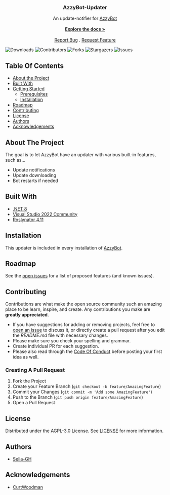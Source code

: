 <br/>
<p align="center">
  <h3 align="center">AzzyBot-Updater</h3>

  <p align="center">
    An update-notifier for <a href="https://github.com/Sella-GH/AzzyBot">AzzyBot</a>
    <br/>
    <br/>
    <a href="https://github.com/Sella-GH/AzzyBot-Updater/wiki"><strong>Explore the docs »</strong></a>
    <br/>
    <br/>
    <a href="https://github.com/Sella-GH/AzzyBot-Updater/issues">Report Bug</a>
    .
    <a href="https://github.com/Sella-GH/AzzyBot-Updater/issues">Request Feature</a>
  </p>
</p>

![Downloads](https://img.shields.io/github/downloads/Sella-GH/AzzyBot-Updater/total) ![Contributors](https://img.shields.io/github/contributors/Sella-GH/AzzyBot-Updater?color=dark-green) ![Forks](https://img.shields.io/github/forks/Sella-GH/AzzyBot-Updater?style=social) ![Stargazers](https://img.shields.io/github/stars/Sella-GH/AzzyBot-Updater?style=social) ![Issues](https://img.shields.io/github/issues/Sella-GH/AzzyBot-Updater)

## Table Of Contents

* [About the Project](#about-the-project)
* [Built With](#built-with)
* [Getting Started](#getting-started)
  * [Prerequisites](#prerequisites)
  * [Installation](#installation)
* [Roadmap](#roadmap)
* [Contributing](#contributing)
* [License](#license)
* [Authors](#authors)
* [Acknowledgements](#acknowledgements)

## About The Project

The goal is to let AzzyBot have an updater with various built-in features, such as...
- Update notifications
- Update downloading
- Bot restarts if needed

## Built With

* [.NET 8](https://github.com/dotnet/runtime)
* [Visual Studio 2022 Community](https://visualstudio.microsoft.com/de/downloads/)
* [Roslynator 4.11](https://github.com/dotnet/roslynator)

## Installation

This updater is included in every installation of [AzzyBot](https://github.com/Sella-GH/AzzyBot).

## Roadmap

See the [open issues](https://github.com/Sella-GH/AzzyBot-Updater/issues) for a list of proposed features (and known issues).

## Contributing

Contributions are what make the open source community such an amazing place to be learn, inspire, and create. Any contributions you make are **greatly appreciated**.
* If you have suggestions for adding or removing projects, feel free to [open an issue](https://github.com/Sella-GH/AzzyBot-Updater/issues/new) to discuss it, or directly create a pull request after you edit the *README.md* file with necessary changes.
* Please make sure you check your spelling and grammar.
* Create individual PR for each suggestion.
* Please also read through the [Code Of Conduct](https://github.com/Sella-GH/AzzyBot-Updater/blob/main/CODE_OF_CONDUCT.md) before posting your first idea as well.

### Creating A Pull Request

1. Fork the Project
2. Create your Feature Branch (`git checkout -b feature/AmazingFeature`)
3. Commit your Changes (`git commit -m 'Add some AmazingFeature'`)
4. Push to the Branch (`git push origin feature/AmazingFeature`)
5. Open a Pull Request

## License

Distributed under the AGPL-3.0 License. See [LICENSE](https://github.com/Sella-GH/AzzyBot-Updater/blob/main/LICENSE) for more information.

## Authors

* [Sella-GH](https://github.com/Sella-GH)

## Acknowledgements

* [CurtWoodman](https://github.com/CurtWoodman)
